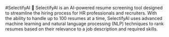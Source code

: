 #SelectifyAI 🚀
SelectifyAI is an AI-powered resume screening tool designed to streamline the hiring process for HR professionals and recruiters. With the ability to handle up to 100 resumes at a time, SelectifyAI uses advanced machine learning and natural language processing (NLP) techniques to rank resumes based on their relevance to a job description and required skills.
